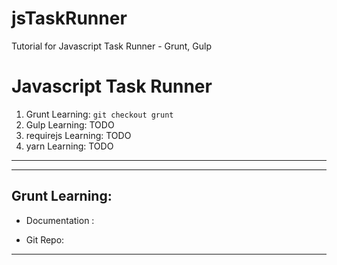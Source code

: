 # jsTaskRunner
Tutorial for Javascript Task Runner - Grunt, Gulp

# Javascript Task Runner
1. Grunt Learning: `git checkout grunt`
2. Gulp Learning: TODO
3. requirejs Learning: TODO
4. yarn Learning: TODO
---
---

## **Grunt Learning:**
- Documentation : 

- Git Repo:
---

